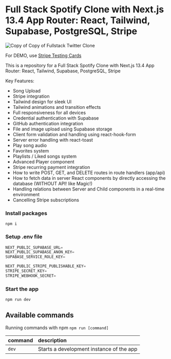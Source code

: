 # Full Stack Spotify Clone with Next.js 13.4 App Router: React, Tailwind, Supabase, PostgreSQL, Stripe

![Copy of Copy of Fullstack Twitter Clone](https://github.com/AntonioErdeljac/next13-spotify/assets/23248726/2722c7bd-2d8f-44a9-97b9-f2711a8d8b64)

For DEMO, use [Stripe Testing Cards](https://stripe.com/docs/testing)

This is a repository for a Full Stack Spotify Clone with Next.js 13.4 App Router: React, Tailwind, Supabase, PostgreSQL, Stripe


Key Features:

- Song Upload
- Stripe integration
- Tailwind design for sleek UI
- Tailwind animations and transition effects
- Full responsiveness for all devices
- Credential authentication with Supabase
- GitHub authentication integration
- File and image upload using Supabase storage
- Client form validation and handling using react-hook-form
- Server error handling with react-toast
- Play song audio
- Favorites system
- Playlists / Liked songs system
- Advanced Player component
- Stripe recurring payment integration
- How to write POST, GET, and DELETE routes in route handlers (app/api)
- How to fetch data in server React components by directly accessing the database (WITHOUT API! like Magic!)
- Handling relations between Server and Child components in a real-time environment
- Cancelling Stripe subscriptions


### Install packages

```shell
npm i
```

### Setup .env file


```js
NEXT_PUBLIC_SUPABASE_URL=
NEXT_PUBLIC_SUPABASE_ANON_KEY=
SUPABASE_SERVICE_ROLE_KEY=

NEXT_PUBLIC_STRIPE_PUBLISHABLE_KEY=
STRIPE_SECRET_KEY=
STRIPE_WEBHOOK_SECRET=
```


### Start the app

```shell
npm run dev
```

## Available commands

Running commands with npm `npm run [command]`

| command         | description                              |
| :-------------- | :--------------------------------------- |
| `dev`           | Starts a development instance of the app |
